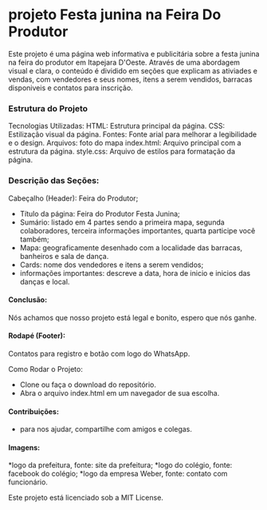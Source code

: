 ﻿# projeto Festa junina na Feira Do Produtor
Este projeto é uma página web informativa e publicitária sobre a festa junina na feira do produtor em Itapejara D'Oeste.
Através de uma abordagem visual e clara, o conteúdo é dividido em seções que explicam as ativiades e vendas, com vendedores e seus nomes, itens a serem vendidos,
 barracas disponiveis e contatos para inscrição.

### Estrutura do Projeto 
Tecnologias Utilizadas:
HTML: Estrutura principal da página.
CSS: Estilização visual da página.
Fontes: Fonte arial para melhorar a legibilidade e o design.
Arquivos: foto do mapa
index.html: Arquivo principal com a estrutura da página.
style.css: Arquivo de estilos para formatação da página.

### Descrição das Seções:
Cabeçalho (Header): Feira do Produtor;
* Título da página: Feira do Produtor Festa Junina;
* Sumário: listado em 4 partes sendo a primeira mapa, segunda colaboradores, terceira informações importantes, quarta participe você também;
* Mapa: geograficamente desenhado com a localidade das barracas, banheiros e sala de dança.
* Cards: nome dos vendedores e itens a serem vendidos;
* informações importantes: descreve a data, hora de inicio e inicios das danças e local.
 
#### Conclusão:
Nós achamos que nosso projeto está legal e bonito, espero que nós ganhe.

#### Rodapé (Footer):
Contatos para registro e botão com logo do WhatsApp.

Como Rodar o Projeto:
* Clone ou faça o download do repositório.
* Abra o arquivo index.html em um navegador de sua escolha.

#### Contribuições:
* para nos ajudar, compartilhe com amigos e colegas.

#### Imagens:
*logo da prefeitura, fonte: site da prefeitura;
*logo do colégio, fonte: facebook do colégio;
*logo da empresa Weber, fonte: contato com funcionário.

Este projeto está licenciado sob a MIT License.
